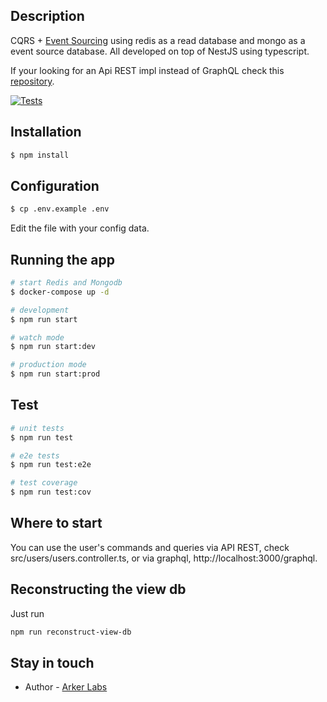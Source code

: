## Description

CQRS + [Event Sourcing](https://github.com/ArkerLabs/event-sourcing-nestjs) using redis as a read database and mongo as a event source database.
All developed on top of NestJS using typescript.

If your looking for an Api REST impl instead of GraphQL check this [repository](https://github.com/ArkerLabs/event-sourcing-nestjs-example).

[![Tests](https://github.com/jclaveau/event-sourcing-nestjs-graphql-example/actions/workflows/tests.yml/badge.svg)](https://github.com/jclaveau/event-sourcing-nestjs-graphql-example/actions/workflows/tests.yml)
## Installation

```bash
$ npm install
```

## Configuration

```bash
$ cp .env.example .env
```

Edit the file with your config data.

## Running the app

```bash
# start Redis and Mongodb
$ docker-compose up -d

# development
$ npm run start

# watch mode
$ npm run start:dev

# production mode
$ npm run start:prod
```

## Test

```bash
# unit tests
$ npm run test

# e2e tests
$ npm run test:e2e

# test coverage
$ npm run test:cov
```

## Where to start
You can use the user's commands and queries via API REST, check src/users/users.controller.ts, or via graphql, http://localhost:3000/graphql.

## Reconstructing the view db

Just run
```bash
npm run reconstruct-view-db
```

## Stay in touch

- Author - [Arker Labs](https://arkerlabs.com)
